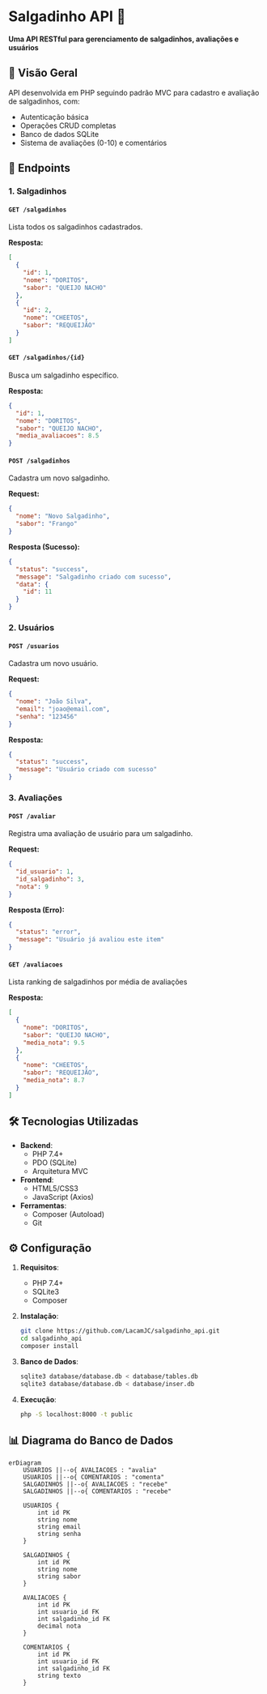 # Salgadinho API 🍟

**Uma API RESTful para gerenciamento de salgadinhos, avaliações e usuários**

## 📌 Visão Geral
API desenvolvida em PHP seguindo padrão MVC para cadastro e avaliação de salgadinhos, com:
- Autenticação básica
- Operações CRUD completas
- Banco de dados SQLite
- Sistema de avaliações (0-10) e comentários

## 🚀 Endpoints

### 1. Salgadinhos

#### `GET /salgadinhos`
Lista todos os salgadinhos cadastrados.

**Resposta:**
```json
[
  {
    "id": 1,
    "nome": "DORITOS",
    "sabor": "QUEIJO NACHO"
  },
  {
    "id": 2,
    "nome": "CHEETOS",
    "sabor": "REQUEIJÃO"
  }
]
```

#### `GET /salgadinhos/{id}`
Busca um salgadinho específico.

**Resposta:**
```json
{
  "id": 1,
  "nome": "DORITOS",
  "sabor": "QUEIJO NACHO",
  "media_avaliacoes": 8.5
}
```

#### `POST /salgadinhos`
Cadastra um novo salgadinho.

**Request:**
```json
{
  "nome": "Novo Salgadinho",
  "sabor": "Frango"
}
```

**Resposta (Sucesso):**
```json
{
  "status": "success",
  "message": "Salgadinho criado com sucesso",
  "data": {
    "id": 11
  }
}
```

### 2. Usuários

#### `POST /usuarios`
Cadastra um novo usuário.

**Request:**
```json
{
  "nome": "João Silva",
  "email": "joao@email.com",
  "senha": "123456"
}
```

**Resposta:**
```json
{
  "status": "success",
  "message": "Usuário criado com sucesso"
}
```

### 3. Avaliações

#### `POST /avaliar`
Registra uma avaliação de usuário para um salgadinho.

**Request:**
```json
{
  "id_usuario": 1,
  "id_salgadinho": 3,
  "nota": 9
}
```

**Resposta (Erro):**
```json
{
  "status": "error",
  "message": "Usuário já avaliou este item"
}
```

#### `GET /avaliacoes`
Lista ranking de salgadinhos por média de avaliações

**Resposta:**
```json
[
  {
    "nome": "DORITOS",
    "sabor": "QUEIJO NACHO",
    "media_nota": 9.5
  },
  {
    "nome": "CHEETOS",
    "sabor": "REQUEIJÃO",
    "media_nota": 8.7
  }
]
```

## 🛠️ Tecnologias Utilizadas
- **Backend**:
  - PHP 7.4+
  - PDO (SQLite)
  - Arquitetura MVC
- **Frontend**:
  - HTML5/CSS3
  - JavaScript (Axios)
- **Ferramentas**:
  - Composer (Autoload)
  - Git

## ⚙️ Configuração

1. **Requisitos**:
   - PHP 7.4+
   - SQLite3
   - Composer

2. **Instalação**:
   ```bash
   git clone https://github.com/LacamJC/salgadinho_api.git
   cd salgadinho_api
   composer install
   ```

3. **Banco de Dados**:
   ```bash
   sqlite3 database/database.db < database/tables.db
   sqlite3 database/database.db < database/inser.db
   ```

4. **Execução**:
   ```bash
   php -S localhost:8000 -t public
   ```

## 📊 Diagrama do Banco de Dados
```mermaid
erDiagram
    USUARIOS ||--o{ AVALIACOES : "avalia"
    USUARIOS ||--o{ COMENTARIOS : "comenta"
    SALGADINHOS ||--o{ AVALIACOES : "recebe"
    SALGADINHOS ||--o{ COMENTARIOS : "recebe"

    USUARIOS {
        int id PK
        string nome
        string email
        string senha
    }
    
    SALGADINHOS {
        int id PK
        string nome
        string sabor
    }
    
    AVALIACOES {
        int id PK
        int usuario_id FK
        int salgadinho_id FK
        decimal nota
    }
    
    COMENTARIOS {
        int id PK
        int usuario_id FK
        int salgadinho_id FK
        string texto
    }
```
